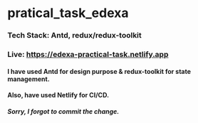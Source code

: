 # pratical_task_edexa

### Tech Stack: Antd, redux/redux-toolkit

### Live: https://edexa-practical-task.netlify.app

#### I have used Antd for design purpose & redux-toolkit for state management.

#### Also, have used Netlify for CI/CD.

##### Sorry, I forgot to commit the change.
